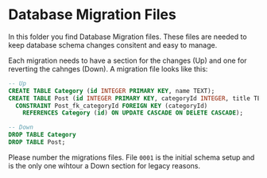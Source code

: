 # Database Migration Files

In this folder you find Database Migration files. These files are needed to keep database schema changes consitent and easy to manage.

Each migration needs to have a section for the changes (Up) and one for reverting the cahnges (Down). A migration file looks like this:

```sql
-- Up
CREATE TABLE Category (id INTEGER PRIMARY KEY, name TEXT);
CREATE TABLE Post (id INTEGER PRIMARY KEY, categoryId INTEGER, title TEXT,
  CONSTRAINT Post_fk_categoryId FOREIGN KEY (categoryId)
    REFERENCES Category (id) ON UPDATE CASCADE ON DELETE CASCADE);

-- Down
DROP TABLE Category
DROP TABLE Post;
```

Please number the migrations files. File `0001` is the initial schema setup and is the only one wihtour a Down section for legacy reasons.
